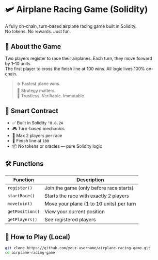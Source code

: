 # 🛩️ Airplane Racing Game (Solidity)    
    
A fully on-chain, turn-based airplane racing game built in Solidity.      
No tokens. No rewards. Just fun.    
    
## 🚀 About the Game      
  
Two players register to race their airplanes. Each turn, they move forward by 1–10 units.  
The first player to cross the finish line at 100 wins. All logic lives 100% on-chain.
  
> ✈️ Fastest plane wins.   
> 🧠 Strategy matters.    
> 🔐 Trustless. Verifiable. Immutable.  

## 🧱 Smart Contract

- ✅ Built in Solidity `^0.8.24`  
- 🎮 Turn-based mechanics
- 👥 Max 2 players per race   
- 🎯 Finish line at `100`
- 📦 No tokens or oracles — pure Solidity logic 

## 🛠️ Functions

| Function          | Description                                      |
|-------------------|--------------------------------------------------|
| `register()`      | Join the game (only before race starts)         |
| `startRace()`     | Starts the race with exactly 2 players          |
| `move(uint)`      | Move your plane (1 to 10 units) per turn        |
| `getPosition()`   | View your current position                      |
| `getPlayers()`    | See registered players                          |

## 🧪 How to Play (Local)

```bash
git clone https://github.com/your-username/airplane-racing-game.git
cd airplane-racing-game
